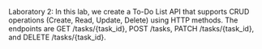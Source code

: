 Laboratory 2: In this lab, we create a To-Do List API that supports CRUD operations (Create, Read, Update, Delete) using HTTP methods. The endpoints are GET /tasks/{task_id}, POST /tasks, PATCH /tasks/{task_id}, and DELETE /tasks/{task_id}.
